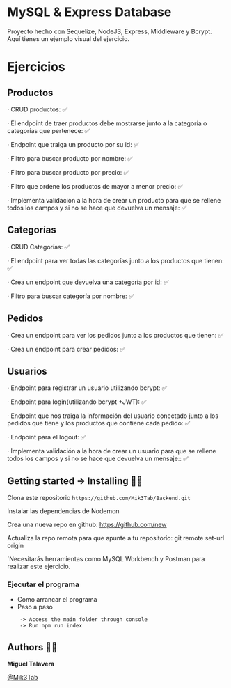 # MySQL & Express Database 

Proyecto hecho con Sequelize, NodeJS, Express, Middleware y Bcrypt. Aquí tienes un ejemplo visual del ejercicio.

# Ejercicios

 ## Productos
 
· CRUD productos: ✅

· El endpoint de traer productos debe mostrarse junto a la categoría o categorías que pertenece: ✅

· Endpoint que traiga un producto por su id: ✅

· Filtro para buscar producto por nombre: ✅

· Filtro para buscar producto por precio: ✅

· Filtro que ordene los productos de mayor a menor precio: ✅

· Implementa validación a la hora de crear un producto para que se rellene todos los campos y si no se hace que devuelva un mensaje: ✅

 ## Categorías
 
 
· CRUD Categorías: ✅

· El endpoint para ver todas las categorías junto a los productos que tienen: ✅

· Crea un endpoint que devuelva una categoría por id: ✅

· Filtro para buscar categoría por nombre: ✅

## Pedidos
  
· Crea un endpoint para ver los pedidos junto a los productos que tienen: ✅

· Crea un endpoint para crear pedidos: ✅

 ## Usuarios
 
· Endpoint para registrar un usuario utilizando bcrypt: ✅

· Endpoint para login(utilizando bcrypt +JWT): ✅

· Endpoint que nos traiga la información del usuario conectado junto a los pedidos que tiene y los productos que contiene cada pedido: ✅

· Endpoint para el logout: ✅

· Implementa validación a la hora de crear un usuario para que se rellene todos los campos y si no se hace que devuelva un mensaje:: ✅


## Getting started -> Installing 🐱‍👤

Clona este repositorio `https://github.com/Mik3Tab/Backend.git`

Instalar las dependencias de Nodemon

Crea una nueva repo en github: https://github.com/new

Actualiza la repo remota para que apunte a tu repositorio: git remote set-url origin 

`Necesitarás herramientas como MySQL Workbench y Postman para realizar este ejercicio.

### Ejecutar el programa

* Cómo arrancar el programa
* Paso a paso
```
    -> Access the main folder through console
    -> Run npm run index
```

## Authors 👷‍♂️
__Miguel Talavera__

[@Mik3Tab](https://twitter.com/Mik3Tab)
